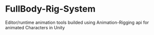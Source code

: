 # FullBody-Rig-System
Editor/runtime animation tools builded using Animation-Rigging api for animated Characters in Unity
